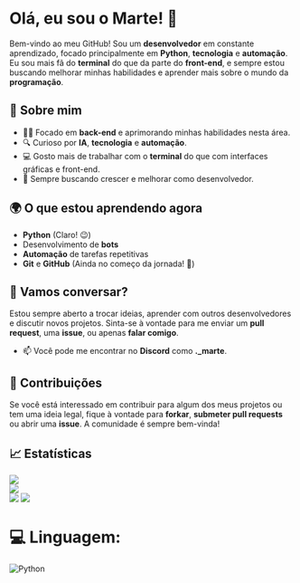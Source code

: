 # Olá, eu sou o **Marte**! 🚀

Bem-vindo ao meu GitHub! Sou um **desenvolvedor** em constante aprendizado, focado principalmente em **Python**, **tecnologia** e **automação**. Eu sou mais fã do **terminal** do que da parte do **front-end**, e sempre estou buscando melhorar minhas habilidades e aprender mais sobre o mundo da **programação**.

## 🚀 Sobre mim
- 👨‍💻 Focado em **back-end** e aprimorando minhas habilidades nesta área.
- 🔍 Curioso por **IA**, **tecnologia** e **automação**.
- 💻 Gosto mais de trabalhar com o **terminal** do que com interfaces gráficas e front-end.
- 🌱 Sempre buscando crescer e melhorar como desenvolvedor.

## 🌍 O que estou aprendendo agora
- **Python** (Claro! 😉)
- Desenvolvimento de **bots**
- **Automação** de tarefas repetitivas
- **Git** e **GitHub** (Ainda no começo da jornada! 🚀)

## 💬 Vamos conversar?
Estou sempre aberto a trocar ideias, aprender com outros desenvolvedores e discutir novos projetos. Sinta-se à vontade para me enviar um **pull request**, uma **issue**, ou apenas **falar comigo**.

- 📫 Você pode me encontrar no **Discord** como **._marte**.

## 🚀 Contribuições
Se você está interessado em contribuir para algum dos meus projetos ou tem uma ideia legal, fique à vontade para **forkar**, **submeter pull requests** ou abrir uma **issue**. A comunidade é sempre bem-vinda!

## 📈 Estatísticas
![](https://github-readme-stats.vercel.app/api?username=MartePy&theme=dark&hide_border=false&include_all_commits=false&count_private=false)<br/>
![](https://nirzak-streak-stats.vercel.app/?user=MartePy&theme=dark&hide_border=false)<br/>
![](https://github-readme-stats.vercel.app/api/top-langs/?username=MartePy&theme=dark&hide_border=false&include_all_commits=false&count_private=false&layout=compact)
[![](https://visitcount.itsvg.in/api?id=MartePy&icon=0&color=0)](https://visitcount.itsvg.in)

# 💻 Linguagem:
![Python](https://img.shields.io/badge/python-3670A0?style=for-the-badge&logo=python&logoColor=ffdd54)
